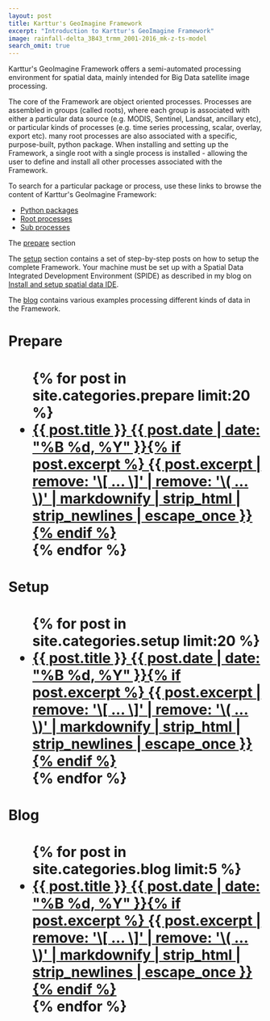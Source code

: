```yaml
---
layout: post
title: Karttur's GeoImagine Framework
excerpt: "Introduction to Karttur's GeoImagine Framework"
image: rainfall-delta_3B43_trmm_2001-2016_mk-z-ts-model
search_omit: true
---
```


Karttur's GeoImagine Framework offers a semi-automated processing environment for spatial data, mainly intended for Big Data satellite image processing.

The core of the Framework are object oriented processes. Processes are assembled in groups (called roots), where each group is associated with either a particular data source (e.g. MODIS, Sentinel, Landsat, ancillary etc), or particular kinds of processes (e.g. time series processing, scalar, overlay, export etc). many root processes are also associated with a specific, purpose-built, python package. When installing and setting up the Framework, a single root with a single process is installed - allowing the user to define and install all other processes associated with the Framework.

To search for a particular package or process, use these links to browse the content of Karttur's GeoImagine Framework:

- [Python packages](packages/index.html)
- [Root processes](rootprocesses/index.html)
- [Sub processes](subprocesses/index.html)

The [prepare](../prep/) section

The [setup](../setup/) section contains a set of step-by-step posts on how to setup the complete Framework. Your machine must be set up with a Spatial Data Integrated Development Environment (SPIDE) as described in my blog on [Install and setup spatial data IDE](https://karttur.github.io/setup-ide/).

The [blog](../blog/) contains various examples processing different kinds of data in the Framework.

<h1>Prepare<h1>
<ul class="post-list">
{% for post in site.categories.prepare limit:20 %}
  <li><article><a href="{{ site.url }}{{ post.url }}">{{ post.title }} <span class="entry-date"><time datetime="{{ post.date | date_to_xmlschema }}">{{ post.date | date: "%B %d, %Y" }}</time></span>{% if post.excerpt %} <span class="excerpt">{{ post.excerpt | remove: '\[ ... \]' | remove: '\( ... \)' | markdownify | strip_html | strip_newlines | escape_once }}</span>{% endif %}</a></article></li>
{% endfor %}
</ul>

<h1>Setup<h1>
<ul class="post-list">
{% for post in site.categories.setup limit:20 %}
  <li><article><a href="{{ site.url }}{{ post.url }}">{{ post.title }} <span class="entry-date"><time datetime="{{ post.date | date_to_xmlschema }}">{{ post.date | date: "%B %d, %Y" }}</time></span>{% if post.excerpt %} <span class="excerpt">{{ post.excerpt | remove: '\[ ... \]' | remove: '\( ... \)' | markdownify | strip_html | strip_newlines | escape_once }}</span>{% endif %}</a></article></li>
{% endfor %}
</ul>

<h1>Blog<h1>
<ul class="post-list">
{% for post in site.categories.blog limit:5 %}
  <li><article><a href="{{ site.url }}{{ post.url }}">{{ post.title }} <span class="entry-date"><time datetime="{{ post.date | date_to_xmlschema }}">{{ post.date | date: "%B %d, %Y" }}</time></span>{% if post.excerpt %} <span class="excerpt">{{ post.excerpt | remove: '\[ ... \]' | remove: '\( ... \)' | markdownify | strip_html | strip_newlines | escape_once }}</span>{% endif %}</a></article></li>
{% endfor %}
</ul>
